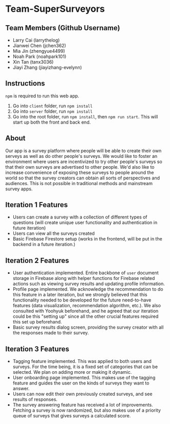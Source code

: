 # Team-SuperSurveyors

## Team Members (Github Username)
* Larry Cai (larrythelog)
* Jianwei Chen (jchen362)
* Mia Jin (zhengyue4499)
* Noah Park (noahpark101)
* Xin Tan (tanx3036)
* Jiayi Zhang (jiayizhang-evelynn)

## Instructions
`npm` is required to run this web app.
1. Go into `client` folder, run `npm install`
1. Go into `server` folder, run `npm install`
1. Go into the root folder, run `npm install`, then `npm run start`. This will start up both the front and back end.

## About
Our app is a survey platform where people will be able to create their own serveys as well as do other people's surveys. We would like to foster an environment where users are incentivized to try other people's surveys so that their own surveys are advertised to other people. We'd also like to increase convenience of exposing these surveys to people around the world so that the survey creators can obtain all sorts of perspectives and audiences. This is not possible in traditional methods and mainstream survey apps.

## Iteration 1 Features
* Users can create a survey with a collection of different types of questions (will create unique user functionality and authentication in future iteration)
* Users can view all the surveys created
* Basic Firebase Firestore setup (works in the frontend, will be put in the backend in a future iteration.)

## Iteration 2 Features
* User authentication implemented. Entire backbone of `user` document storage in Firebase along with helper functions for Firebase related actions such as viewing survey results and  updating profile information.
* Profile page implemented. We acknowledge the recommendation to do this feature in a later iteration, but we strongly believed that this functionality needed to be developed for the future need-to-have features (data visualization, recommendation algorithm, etc.). We also consulted with Yoohyuk beforehand, and he agreed that our iteration could be this "setting up" since all the other crucial features required this set up beforehand.
* Basic survey results dialog screen, providing the survey creator with all the responses made to their survey.

## Iteration 3 Features
* Tagging feature implemented. This was applied to both users and surveys. For the time being, it is a fixed set of categories that can be selected. We plan on adding more or making it dynamic.
* User onboarding page implemented. This makes use of the tagging feature and guides the user on the kinds of surveys they want to answer. 
* Users can now edit their own previously created surveys, and see results of responses.
* The survey answering feature has received a lot of improvements. Fetching a survey is now randomized, but also makes use of a priority queue of surveys that gives surveys a calculated score. 